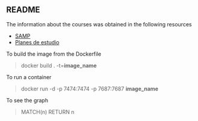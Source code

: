 ## README

The information about the courses was obtained in the following resources
- <a href="https://samp.itesm.mx/Materias/VistaPreliminarMateria?clave=F1010&lang=ES">SAMP</a>
- <a href="http://sitios.itesm.mx/va/planes_de_estudio/Catalogo_de_Programas_de_Profesional.pdf">Planes de estudio</a>

To build the image from the Dockerfile
> docker build . -t=**image_name**

To run a container
> docker run -d -p 7474:7474 -p 7687:7687 **image_name**

To see the graph
> MATCH(n) RETURN n